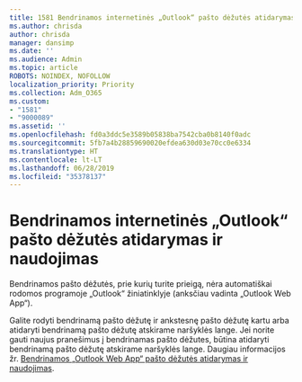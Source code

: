 ```yaml
---
title: 1581 Bendrinamos internetinės „Outlook“ pašto dėžutės atidarymas ir naudojimas
ms.author: chrisda
author: chrisda
manager: dansimp
ms.date: ''
ms.audience: Admin
ms.topic: article
ROBOTS: NOINDEX, NOFOLLOW
localization_priority: Priority
ms.collection: Adm_O365
ms.custom:
- "1581"
- "9000089"
ms.assetid: ''
ms.openlocfilehash: fd0a3ddc5e3589b05838ba7542cba0b8140f0adc
ms.sourcegitcommit: 5fb7a4b28859690020efdea630d03e70cc0e6334
ms.translationtype: HT
ms.contentlocale: lt-LT
ms.lasthandoff: 06/28/2019
ms.locfileid: "35378137"
---
```

# <a name="open-and-use-a-shared-mailbox-in-outlook-on-the-web"></a>Bendrinamos internetinės „Outlook“ pašto dėžutės atidarymas ir naudojimas

Bendrinamos pašto dėžutės, prie kurių turite prieigą, nėra automatiškai rodomos programoje „Outlook“ žiniatinklyje (anksčiau vadinta „Outlook Web App“).

Galite rodyti bendrinamą pašto dėžutę ir ankstesnę pašto dėžutę kartu arba atidaryti bendrinamą pašto dėžutę atskirame naršyklės lange. Jei norite gauti naujus pranešimus į bendrinamas pašto dėžutes, būtina atidaryti bendrinamą pašto dėžutę atskirame naršyklės lange. Daugiau informacijos žr. [Bendrinamos „Outlook Web App“ pašto dėžutės atidarymas ir naudojimas](https://support.office.com/article/BC127866-42BE-4DE7-92AE-1EF2F787FD5C).
